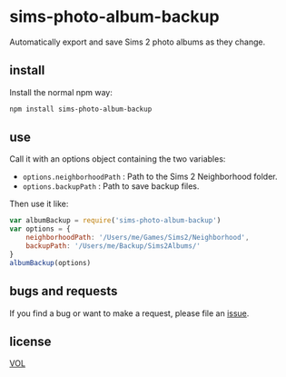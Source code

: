# sims-photo-album-backup

Automatically export and save Sims 2 photo albums as they change.

## install

Install the normal npm way:

```sh
npm install sims-photo-album-backup
```

## use

Call it with an options object containing the two variables:

* `options.neighborhoodPath` : Path to the Sims 2 Neighborhood folder.
* `options.backupPath` : Path to save backup files.

Then use it like:

```js
var albumBackup = require('sims-photo-album-backup')
var options = {
	neighborhoodPath: '/Users/me/Games/Sims2/Neighborhood',
	backupPath: '/Users/me/Backup/Sims2Albums/'
}
albumBackup(options)
```

## bugs and requests

If you find a bug or want to make a request, please file an [issue](https://github.com/tobiaslabs/sims-photo-album-backup/issues).

## license

[VOL](http://veryopenlicense.com/)
